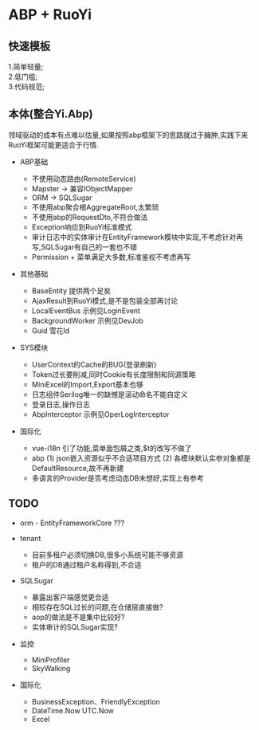 # ABP + RuoYi

## 快速模板

1.简单轻量;</br>
2.低门槛;</br>
3.代码规范;</br>

## 本体(整合Yi.Abp)

领域驱动的成本有点难以估量,如果按照abp框架下的思路就过于臃肿,实践下来RuoYi框架可能更适合于行情.

- ABP基础
  - 不使用动态路由(RemoteService)
  - Mapster -> 兼容IObjectMapper
  - ORM -> SQLSugar
  - 不使用abp聚合根AggregateRoot,太繁琐
  - 不使用abp的RequestDto,不符合做法
  - Exception响应到RuoYi标准模式
  - 审计日志中的实体审计在EntityFramework模块中实现,不考虑针对再写,SQLSugar有自己的一套也不错
  - Permission + 菜单满足大多数,标准鉴权不考虑再写

- 其他基础
  - BaseEntity 提供两个足矣
  - AjaxResult到RuoYi模式,是不是包装全部再讨论
  - LocalEventBus 示例见LoginEvent
  - BackgroundWorker 示例见DevJob
  - Guid 雪花Id

- SYS模块
  - UserContext的Cache的BUG(登录刷新)
  - Token过长要削减,同时Cookie有长度限制和同源策略
  - MiniExcel的Import,Export基本也够
  - 日志组件Serilog唯一的缺憾是滚动命名不能自定义
  - 登录日志,操作日志
  - AbpInterceptor 示例见OperLogInterceptor

- 国际化
  - vue-i18n 引了功能,菜单面包屑之类,$t的改写不做了
  - abp (1) json嵌入资源似乎不合适项目方式 (2) 各模块默认实参对象都是DefaultResource,故不再新建
  - 多语言的Provider是否考虑动态DB未想好,实现上有参考

## TODO
  - orm - EntityFrameworkCore ???
  - tenant
    - 目前多租户必须切换DB,很多小系统可能不够资源 
    - 租户的DB通过租户名称得到,不合适
  - SQLSugar 
    - 暴露出客户端感觉更合适
    - 相较存在SQL过长的问题,在仓储层直接做?
    - aop的做法是不是集中比较好?
    - 实体审计的SQLSugar实现?
  - 监控
    - MiniProfiler
    - SkyWalking  

  - 国际化
    - BusinessException、FriendlyException
    - DateTime.Now UTC.Now
    - Excel




